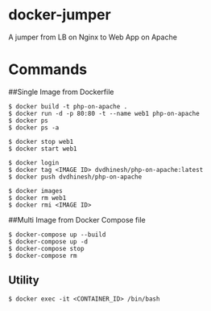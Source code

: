 # docker-jumper
A jumper from LB on Nginx to Web App on Apache


# Commands
##Single Image from Dockerfile
```
$ docker build -t php-on-apache .
$ docker run -d -p 80:80 -t --name web1 php-on-apache
$ docker ps
$ docker ps -a

$ docker stop web1
$ docker start web1

$ docker login
$ docker tag <IMAGE ID> dvdhinesh/php-on-apache:latest
$ docker push dvdhinesh/php-on-apache

$ docker images
$ docker rm web1
$ docker rmi <IMAGE ID>
```

##Multi Image from Docker Compose file
```
$ docker-compose up --build
$ docker-compose up -d
$ docker-compose stop
$ docker-compose rm
```

## Utility
```
$ docker exec -it <CONTAINER_ID> /bin/bash
```
